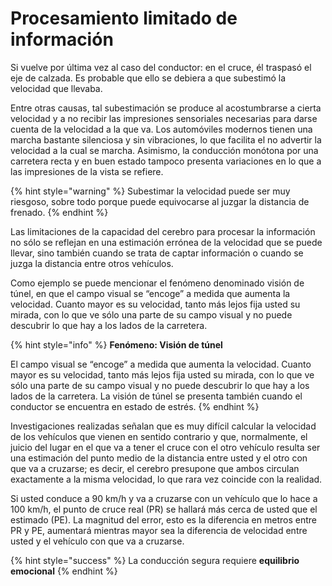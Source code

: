 # Procesamiento limitado de información

Si vuelve por última vez al caso del conductor: en el cruce, él traspasó el eje de calzada. Es probable que ello se debiera a que subestimó la velocidad que llevaba.

Entre otras causas, tal subestimación se produce al acostumbrarse a cierta velocidad y a no recibir las impresiones sensoriales necesarias para darse cuenta de la velocidad a la que va. Los automóviles modernos tienen una marcha bastante silenciosa y sin vibraciones, lo que facilita el no advertir la velocidad a la cual se marcha. Asimismo, la conducción monótona por una carretera recta y en buen estado tampoco presenta variaciones en lo que a las impresiones de la vista se refiere.

{% hint style="warning" %}
Subestimar la velocidad puede ser muy riesgoso, sobre todo porque puede equivocarse al juzgar la distancia de frenado.
{% endhint %}

Las limitaciones de la capacidad del cerebro para procesar la información no sólo se reflejan en una estimación errónea de la velocidad que se puede llevar, sino también cuando se trata de captar información o cuando se juzga la distancia entre otros vehículos.

Como ejemplo se puede mencionar el fenómeno denominado visión de túnel, en que el campo visual se “encoge” a medida que aumenta la velocidad. Cuanto mayor es su velocidad, tanto más lejos fija usted su mirada, con lo que ve sólo una parte de su campo visual y no puede descubrir lo que hay a los lados de la carretera.

{% hint style="info" %}
**Fenómeno: Visión de túnel**

El campo visual se “encoge” a medida que aumenta la velocidad. Cuanto mayor es su velocidad, tanto más lejos fija usted su mirada, con lo que ve sólo una parte de su campo visual y no puede descubrir lo que hay a los lados de la carretera. La visión de túnel se presenta también cuando el conductor se encuentra en estado de estrés.
{% endhint %}

Investigaciones realizadas señalan que es muy difícil calcular la velocidad de los vehículos que vienen en sentido contrario y que, normalmente, el juicio del lugar en el que va a tener el cruce con el otro vehículo resulta ser una estimación del punto medio de la distancia entre usted y el otro con que va a cruzarse; es decir, el cerebro presupone que ambos circulan exactamente a la misma velocidad, lo que rara vez coincide con la realidad.

Si usted conduce a 90 km/h y va a cruzarse con un vehículo que lo hace a 100 km/h, el punto de cruce real \(PR\) se hallará más cerca de usted que el estimado \(PE\). La magnitud del error, esto es la diferencia en metros entre PR y PE, aumentará mientras mayor sea la diferencia de velocidad entre usted y el vehículo con que va a cruzarse.

{% hint style="success" %}
La conducción segura requiere **equilibrio emocional**
{% endhint %}

